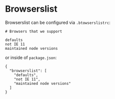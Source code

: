 # Browserslist

Browserslist can be configured via `.btowserslistrc`:

```
# Browsers that we support

defaults
not IE 11
maintained node versions
```

or inside of `package.json`:

```
{
  "browserslist": [
    "defaults",
    "not IE 11",
    "maintained node versions"
  ]
}
```
